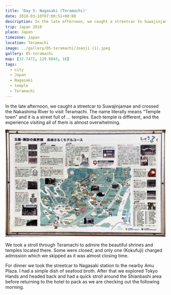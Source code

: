 ```yaml
---
title: 'Day 5: Nagasaki (Teramachi)'
date: 2018-03-10T07:00:51+00:00
description: In the late afternoon, we caught a streetcar to Suwajinjamae and crossed the Nakashima River to visit Teramachi. The name literally means "Temple town" and it is a street full of ... temples. Each temple is different, and the experience visiting all of them is almost overwhelming.
trip: Japan 2018
place: Japan
timezone: Japan
location: Teramachi
image: ../gallery/05-teramachi/Joanji (1).jpeg
gallery: 05-teramachi
map: [32.7472, 129.8843, 16]
tags:
  - city
  - Japan
  - Nagasaki
  - temple
  - Teramachi
---
```


In the late afternoon, we caught a streetcar to Suwajinjamae and crossed the Nakashima River to visit Teramachi. The name literally means &#8220;Temple town&#8221; and it is a street full of &#8230; temples. Each temple is different, and the experience visiting all of them is almost overwhelming.

![Map](../gallery/05-teramachi/Map.jpeg)

We took a stroll through Teramachi to admire the beautiful shrines and temples located there. Some were closed, and only one (Kokufuji) charged admission which we skipped as it was almost closing time.

For dinner we took the streetcar to Nagasaki station to the nearby Amu Plaza. I had a simple dish of seafood broth. After that we explored Tokyo Hands and headed back and had a quick stroll around the Shianbashi area before returning to the hotel to pack as we are checking out the following morning.
